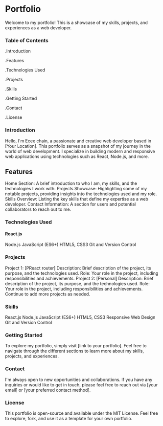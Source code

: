 # Portfolio
Welcome to my portfolio! This is a showcase of my skills, projects, and experiences as a web developer.

### Table of Contents
.Introduction

.Features

.Technologies Used

.Projects

.Skills

.Getting Started

.Contact

.License
### Introduction
Hello, I'm Ecee chain, a passionate and creative web developer based in [Your Location]. This portfolio serves as a snapshot of my journey in the world of web development. I specialize in building modern and responsive web applications using technologies such as React, Node.js, and more.

## Features
Home Section: A brief introduction to who I am, my skills, and the technologies I work with.
Projects Showcase: Highlighting some of my notable projects, providing insights into the technologies used and my role.
Skills Overview: Listing the key skills that define my expertise as a web developer.
Contact Information: A section for users and potential collaborators to reach out to me.
### Technologies Used
#### React.js

Node.js
JavaScript (ES6+)
HTML5, CSS3
Git and Version Control
### Projects
Project 1: [PReact router]
Description: Brief description of the project, its purpose, and the technologies used.
Role: Your role in the project, including responsibilities and achievements.
Project 2: [Personal]
Description: Brief description of the project, its purpose, and the technologies used.
Role: Your role in the project, including responsibilities and achievements.
Continue to add more projects as needed.

### Skills
React.js
Node.js
JavaScript (ES6+)
HTML5, CSS3
Responsive Web Design
Git and Version Control
### Getting Started
To explore my portfolio, simply visit [link to your portfolio]. Feel free to navigate through the different sections to learn more about my skills, projects, and experiences.

### Contact
I'm always open to new opportunities and collaborations. If you have any inquiries or would like to get in touch, please feel free to reach out via [your email] or [your preferred contact method].

### License
This portfolio is open-source and available under the MIT License. Feel free to explore, fork, and use it as a template for your own portfolio.

